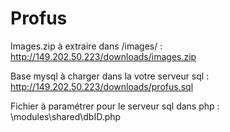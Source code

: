 # Profus

Images.zip à extraire dans /images/ :
http://149.202.50.223/downloads/images.zip

Base mysql à charger dans la votre serveur sql :
http://149.202.50.223/downloads/profus.sql

Fichier à paramétrer pour le serveur sql dans php :
\modules\shared\dbID.php
